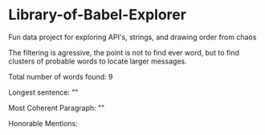 # Library-of-Babel-Explorer
Fun data project for exploring API's, strings, and drawing order from chaos 

The filtering is agressive, the point is not to find ever word, but to find clusters of probable words to locate larger messages.

Total number of words found: 9

Longest sentence: ""

Most Coherent Paragraph: ""

Honorable Mentions:
